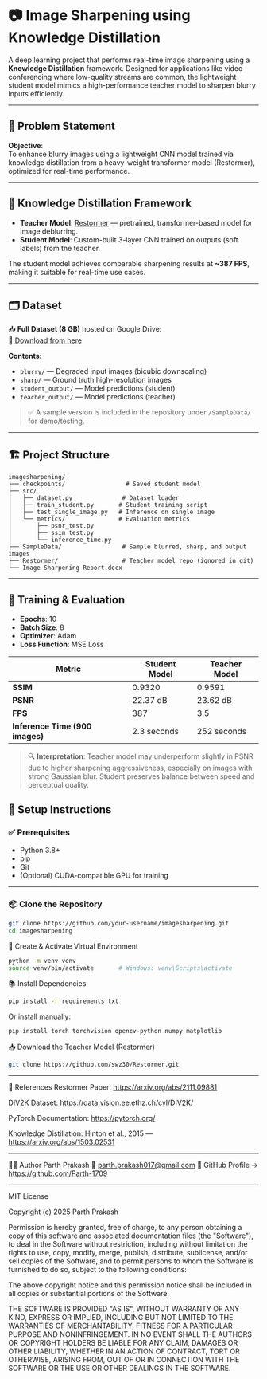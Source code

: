 # 📷 Image Sharpening using Knowledge Distillation

A deep learning project that performs real-time image sharpening using a **Knowledge Distillation** framework. Designed for applications like video conferencing where low-quality streams are common, the lightweight student model mimics a high-performance teacher model to sharpen blurry inputs efficiently.

---

## 📌 Problem Statement

**Objective**:  
To enhance blurry images using a lightweight CNN model trained via knowledge distillation from a heavy-weight transformer model (Restormer), optimized for real-time performance.

---

## 🧠 Knowledge Distillation Framework

- **Teacher Model**: [Restormer](https://github.com/swz30/Restormer) — pretrained, transformer-based model for image deblurring.
- **Student Model**: Custom-built 3-layer CNN trained on outputs (soft labels) from the teacher.

The student model achieves comparable sharpening results at **~387 FPS**, making it suitable for real-time use cases.

---

## 🗂 Dataset

📥 **Full Dataset (8 GB)** hosted on Google Drive:  
🔗 [Download from here](https://drive.google.com/drive/folders/1js63_lLxa3rbLCz4LT6j4WzeH6oQ7qw-?usp=drive_link)

**Contents:**
- `blurry/` — Degraded input images (bicubic downscaling)
- `sharp/` — Ground truth high-resolution images
- `student_output/` — Model predictions (student)
- `teacher_output/` — Model predictions (teacher)

> ✅ A sample version is included in the repository under `/SampleData/` for demo/testing.

---

## 🏗️ Project Structure

```
imagesharpening/
├── checkpoints/                 # Saved student model
├── src/
│   ├── dataset.py              # Dataset loader
│   ├── train_student.py       # Student training script
│   ├── test_single_image.py   # Inference on single image
│   └── metrics/               # Evaluation metrics
│       ├── psnr_test.py
│       ├── ssim_test.py
│       └── inference_time.py
├── SampleData/                 # Sample blurred, sharp, and output images
├── Restormer/                  # Teacher model repo (ignored in git)
└── Image Sharpening Report.docx
```



---

## 🧪 Training & Evaluation

- **Epochs**: 10  
- **Batch Size**: 8  
- **Optimizer**: Adam  
- **Loss Function**: MSE Loss  

| Metric                          | Student Model | Teacher Model |
| ------------------------------ | ------------- | ------------- |
| **SSIM**                        | 0.9320        | 0.9591        |
| **PSNR**                        | 22.37 dB      | 23.62 dB      |
| **FPS**                         | 387           | 3.5           |
| **Inference Time (900 images)**| 2.3 seconds   | 252 seconds   |

> 🔍 **Interpretation**: Teacher model may underperform slightly in PSNR due to higher sharpening aggressiveness, especially on images with strong Gaussian blur. Student preserves balance between speed and perceptual quality.


## 🚀 Setup Instructions

### ✅ Prerequisites

- Python 3.8+
- pip
- Git
- (Optional) CUDA-compatible GPU for training

---

### 📦 Clone the Repository

```bash
git clone https://github.com/your-username/imagesharpening.git
cd imagesharpening
```

🧪 Create & Activate Virtual Environment
```bash
python -m venv venv
source venv/bin/activate       # Windows: venv\Scripts\activate
```

📚 Install Dependencies
```bash
pip install -r requirements.txt
```
Or install manually:
```bash
pip install torch torchvision opencv-python numpy matplotlib
```

📥 Download the Teacher Model (Restormer)
```bash
git clone https://github.com/swz30/Restormer.git

```
---

📄 References
Restormer Paper: https://arxiv.org/abs/2111.09881

DIV2K Dataset: https://data.vision.ee.ethz.ch/cvl/DIV2K/

PyTorch Documentation: https://pytorch.org/

Knowledge Distillation: Hinton et al., 2015 — https://arxiv.org/abs/1503.02531

---

👨‍🎓 Author
Parth Prakash
📧 parth.prakash017@gmail.com 
🔗 GitHub Profile -> https://github.com/Parth-1709

---

MIT License

Copyright (c) 2025 Parth Prakash

Permission is hereby granted, free of charge, to any person obtaining a copy
of this software and associated documentation files (the "Software"), to deal
in the Software without restriction, including without limitation the rights
to use, copy, modify, merge, publish, distribute, sublicense, and/or sell
copies of the Software, and to permit persons to whom the Software is
furnished to do so, subject to the following conditions:

The above copyright notice and this permission notice shall be included in all
copies or substantial portions of the Software.

THE SOFTWARE IS PROVIDED "AS IS", WITHOUT WARRANTY OF ANY KIND, EXPRESS OR
IMPLIED, INCLUDING BUT NOT LIMITED TO THE WARRANTIES OF MERCHANTABILITY,
FITNESS FOR A PARTICULAR PURPOSE AND NONINFRINGEMENT. IN NO EVENT SHALL THE
AUTHORS OR COPYRIGHT HOLDERS BE LIABLE FOR ANY CLAIM, DAMAGES OR OTHER
LIABILITY, WHETHER IN AN ACTION OF CONTRACT, TORT OR OTHERWISE, ARISING FROM,
OUT OF OR IN CONNECTION WITH THE SOFTWARE OR THE USE OR OTHER DEALINGS IN THE
SOFTWARE.


